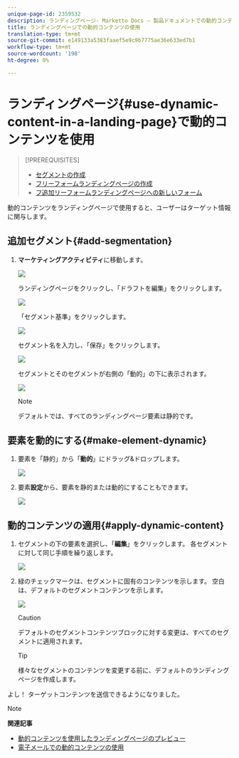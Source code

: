 ```yaml
---
unique-page-id: 2359532
description: ランディングページ- Marketto Docs — 製品ドキュメントでの動的コンテンツの使用
title: ランディングページでの動的コンテンツの使用
translation-type: tm+mt
source-git-commit: e149133a5383faaef5e9c9b7775ae36e633ed7b1
workflow-type: tm+mt
source-wordcount: '198'
ht-degree: 0%

---
```



# ランディングページ{#use-dynamic-content-in-a-landing-page}で動的コンテンツを使用

>[!PREREQUISITES]
>
>* [セグメントの作成](../../../../product-docs/personalization/segmentation-and-snippets/segmentation/create-a-segmentation.md)
>* [フリーフォームランディングページの作成](../../../../product-docs/demand-generation/landing-pages/free-form-landing-pages/create-a-free-form-landing-page.md)
>* [フ追加リーフォームランディングページへの新しいフォーム](../../../../product-docs/demand-generation/landing-pages/free-form-landing-pages/add-a-new-form-to-a-free-form-landing-page.md)

>



動的コンテンツをランディングページで使用すると、ユーザーはターゲット情報に関与します。

## 追加セグメント{#add-segmentation}

1. **マーケティングアクティビティ**&#x200B;に移動します。

   ![](assets/login-marketing-activities.png)

   ランディングページをクリックし、「ドラフトを編集」をクリックします。

   ![](assets/landingpageeditdraft.jpg)

   「セグメント基準」をクリックします。

   ![](assets/image2015-5-21-12-3a31-3a20.png)

   セグメント名を入力し、「保存」をクリックします。

   ![](assets/image2014-9-16-14-3a50-3a5.png)

   セグメントとそのセグメントが右側の「動的」の下に表示されます。

   ![](assets/image2015-5-21-12-3a36-3a40.png)

   >[!NOTE]
   >
   >デフォルトでは、すべてのランディングページ要素は静的です。

## 要素を動的にする{#make-element-dynamic}

1. 要素を「静的」から「**動的**」にドラッグ&amp;ドロップします。

   ![](assets/image2014-9-16-14-3a50-3a27.png)

1. 要素&#x200B;**設定**&#x200B;から、要素を静的または動的にすることもできます。

   ![](assets/image2015-5-21-12-3a39-3a41.png)

## 動的コンテンツの適用{#apply-dynamic-content}

1. セグメントの下の要素を選択し、「**編集**」をクリックします。 各セグメントに対して同じ手順を繰り返します。

   ![](assets/image2015-5-21-12-3a42-3a11.png)

1. 緑のチェックマークは、セグメントに固有のコンテンツを示します。 空白は、デフォルトのセグメントコンテンツを示します。

   ![](assets/image2015-5-21-12-3a44-3a24.png)

   >[!CAUTION]
   >
   >デフォルトのセグメントコンテンツブロックに対する変更は、すべてのセグメントに適用されます。

   >[!TIP]
   >
   >様々なセグメントのコンテンツを変更する前に、デフォルトのランディングページを作成します。

よし！ ターゲットコンテンツを送信できるようになりました。

>[!NOTE]
>
>**関連記事**
>
>* [動的コンテンツを使用したランディングページのプレビュー](../../../../product-docs/demand-generation/landing-pages/landing-page-actions/preview-a-landing-page-with-dynamic-content.md)
>* [電子メールでの動的コンテンツの使用](../../../../product-docs/email-marketing/general/functions-in-the-editor/using-dynamic-content-in-an-email.md)

>




